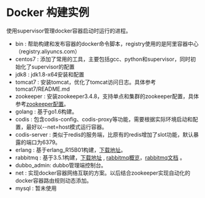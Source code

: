# Docker 构建实例
使用supervisor管理docker容器启动时运行的进程。

* bin : 帮助构建和发布容器的docker命令脚本，registry使用的是阿里容器中心（registry.aliyuncs.com）
* centos7 : 添加了常用的工具，主要包括gcc、python和supervisor，同时初始化了supervisor的配置
* jdk8 : jdk1.8-x64安装和配置
* tomcat7 : 安装tomcat，优化了tomcat访问日志。具体参考tomcat7/README.md
* zookeeper : 安装zookeeper3.4.8，支持单点和集群的zookeeper配置，具体参考[zookeeper配置](https://github.com/lp895876294/docker/tree/master/zookeeper)。
* golang : 基于go1.6构建。
* codis : 包含codis-config、codis-proxy等功能，需要根据实际环境启动和配置，最好以--net=host模式运行容器。
* codis-server : 类似于redis的服务端，比原有的redis增加了slot功能，默认暴露的端口为6379。
* erlang : 基于erlang_R15B01构建，[下载地址](https://www.erlang.org/downloads)。
* rabbitmq : 基于3.5.1构建，[下载地址](http://www.rabbitmq.com/releases/rabbitmq-server/) , [rabbitmq概览](http://www.rabbitmq.com/getstarted.html)，[rabbitmq文档](http://www.rabbitmq.com/documentation.html) 。
* dubbo_admin: dubbo管理端控制台。
* net : 实现docker容器网络互联的方案。以后结合zookeeper实现自动化的docker容器路由规则动态添加。
* mysql : 暂未使用
